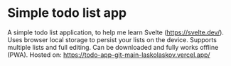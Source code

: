 # Simple todo list app

A simple todo list application, to help me learn Svelte (https://svelte.dev/).
Uses browser local storage to persist your lists on the device.
Supports multiple lists and full editing.
Can be downloaded and fully works offline (PWA).
Hosted on: https://todo-app-git-main-laskolaskov.vercel.app/

